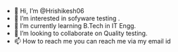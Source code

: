 - 👋 Hi, I’m @Hrishikesh06
- 👀 I’m interested in sofyware testing .
- 🌱 I’m currently learning  B.Tech in IT Engg.
- 💞️ I’m looking to collaborate on Quality testing.
- 📫 How to reach me you can reach me via my email id 

<!---
Hrishikesh06/Hrishikesh06 is a ✨ special ✨ repository because its `README.md` (this file) appears on your GitHub profile.
You can click the Preview link to take a look at your changes.
--->
